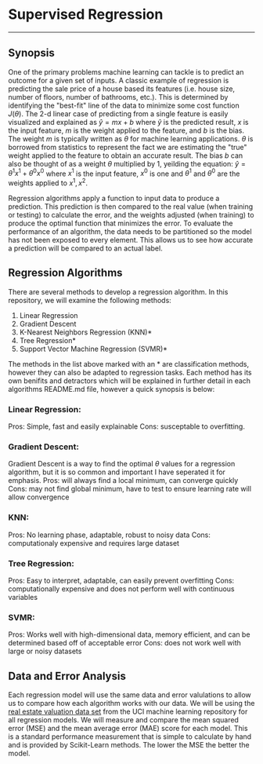 # Supervised Regression

---

## Synopsis

One of the primary problems machine learning can tackle is to predict an outcome for a given set of inputs. A classic example of regression is predicting the sale price of a house based its features (i.e. house size, number of floors, number of bathrooms, etc.). This is determined by identifying the "best-fit" line of the data to minimize some cost function $J(\theta)$. The 2-d linear case of predicting from a single feature is easily visualized and explained as $\hat{y} = mx+b$ where $\hat{y}$ is the predicted result, $x$ is the input feature, $m$ is the weight applied to the feature, and $b$ is the bias. The weight $m$ is typically written as $\theta$ for machine learning applications. $\theta$ is borrowed from statistics to represent the fact we are estimating the "true" weight applied to the feature to obtain an accurate result. The bias $b$ can also be thought of as a weight $\theta$ multiplied by 1, yeilding the equation: $\hat{y} = \theta^1x^1 + \theta^0x^0$ where $x^1$ is the input feature, $x^0$ is one and $\theta^1$ and $\theta^0$ are the weights applied to $x^1, x^2$.

Regression algorithms apply a function to input data to produce a prediction. This prediction is then compared to the real value (when training or testing) to calculate the error, and the weights adjusted (when training) to produce the optimal function that minimizes the error. To evaluate the performance of an algorithm, the data needs to be partitioned so the model has not been exposed to every element. This allows us to see how accurate a prediction will be compared to an actual label. 

## Regression Algorithms

There are several methods to develop a regression algorithm. In this repository, we will examine the following methods:

1. Linear Regression
2. Gradient Descent
3. K-Nearest Neighbors Regression (KNN)*
4. Tree Regression*
5. Support Vector Machine Regression (SVMR)*

The methods in the list above marked with an * are classification methods, however they can also be adapted to regression tasks. Each method has its own benifits and detractors which will be explained in further detail in each algorithms README.md file, however a quick synopsis is below:

### Linear Regression: 
Pros: Simple, fast and easily explainable 
Cons: susceptable to overfitting.

### Gradient Descent: 
Gradient Descent is a way to find the optimal $\theta$ values for a regression algorithm, but it is so common and important I have seperated it for emphasis.
Pros: will always find a local minimum, can converge quickly
Cons: may not find global minimum, have to test to ensure learning rate will allow convergence

### KNN: 
Pros: No learning phase, adaptable, robust to noisy data 
Cons: computationaly expensive and requires large dataset

### Tree Regression: 
Pros: Easy to interpret, adaptable, can easily prevent overfitting 
Cons: computationally expensive and does not perform well with continuous variables

### SVMR: 
Pros: Works well with high-dimensional data, memory efficient, and can be determined based off of acceptable error
Cons: does not work well with large or noisy datasets

## Data and Error Analysis
Each regression model will use the same data and error valulations to allow us to compare how each algorithm works with our data. We will be using the [real estate valuation data set](https://archive.ics.uci.edu/ml/datasets/Real+estate+valuation+data+set) from the UCI machine learning repository for all regression models. We will measure and compare the mean squared error (MSE) and the mean average error (MAE) score for each model. This is a standard performance measurement that is simple to calculate by hand and is provided by Scikit-Learn methods. The lower the MSE the better the model. 

